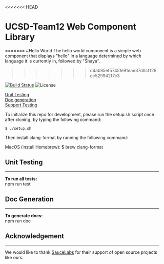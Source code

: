 <<<<<<< HEAD
# UCSD-Team12 Web Component Library
=======
#Hello World
The hello world component is a simple web component that displays "hello" in
a language determined by which language it is currently in, followed by
"Shaya".
>>>>>>> c4ab85ef5745fe91eae37d0cf128cc529942f7c3

[![Build Status](https://travis-ci.com/ucsd-cse112/hello-world-component.svg?token=X6tJshpf7AyWKnGHNntd&branch=master)](https://travis-ci.com/ucsd-cse112/hello-world-component)
![License](https://img.shields.io/badge/License-MIT-yellow.svg)

[Unit Testing](#unit_test)  
[Doc generation](#doc)  
[Support Testing](#ack)  


To initialize this repo for development, please run the setup.sh script once
after cloning, by typing the following command:

    $ ./setup.sh

Then install clang-format by running the following command: 

MacOS (install Homebrew): 
    $ brew clang-format


## Unit Testing <a name="unit_test"></a>
----------------
**To run all tests:**  
npm run test

## Doc Generation <a name="doc"></a>
----------------
**To generate docs:**  
npm run doc

## Acknowledgement <a name="ack"></a>
----------------
We would like to thank [SauceLabs](https://saucelabs.com) for their support of open source projects like ours.
